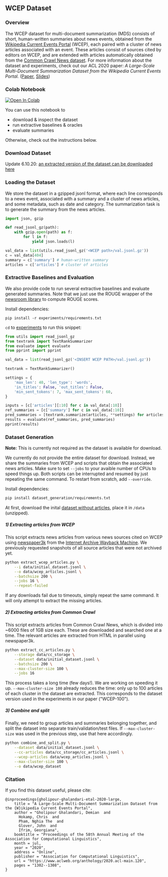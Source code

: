 ## WCEP Dataset
### Overview
The WCEP dataset for multi-document summarization (MDS)  consists of short, human-written summaries about news events, obtained from the [Wikipedia Current Events Portal](https://en.wikipedia.org/wiki/Portal:Current_events "Wikipedia Current Events Portal") (WCEP), each paired with a cluster of news articles associated with an event. These articles consist of sources cited by editors on WCEP, and are extended with articles automatically obtained from the [Common Crawl News dataset](https://commoncrawl.org/2016/10/news-dataset-available/ "CommonCrawl News dataset"). For more information about the dataset and experiments, check out our ACL 2020 paper: *A Large-Scale Multi-Document Summarization Dataset from the Wikipedia Current Events Portal.* ([Paper](https://www.aclweb.org/anthology/2020.acl-main.120/),  [Slides](acl20-slides.pdf))

### Colab Notebook


[![Open In Colab](https://colab.research.google.com/assets/colab-badge.svg)](https://colab.research.google.com/github/complementizer/wcep-mds-dataset/blob/master/wcep_getting_started.ipynb)

You can use this notebook to
* download & inspect the dataset
* run extractive baselines & oracles
* evaluate summaries

Otherwise, check out the instructions below.

### Download Dataset

Update 6.10.20: [an extracted version of the dataset can be downloaded here](https://drive.google.com/drive/folders/1T5wDxu4ajFwEq77dG88oE95e8ppREamg?usp=sharing)

### Loading the Dataset
We store the dataset in a gzipped jsonl format, where each line corresponds to a news event, associated with a summary and a cluster of news articles, and some metadata, such as date and category. The summarization task is to generate the summary from the news articles.

```python
import json, gzip

def read_jsonl_gz(path):
    with gzip.open(path) as f:
        for l in f:
            yield json.loads(l)

val_data = list(utils.read_jsonl_gz('<WCEP path>/val.jsonl.gz'))
c = val_data[404]
summary = c['summary'] # human-written summary
articles = c['articles'] # cluster of articles
```

### Extractive Baselines and Evaluation

We also provide code to run several extractive baselines and evaluate
generated summaries. Note that we just use the ROUGE wrapper of the [newsroom library](https://github.com/lil-lab/newsroom) to compute ROUGE scores.

Install dependencies:

`pip install -r experiments/requirements.txt`

`cd` to [experiments](experiments) to run this snippet:

```python
from utils import read_jsonl_gz
from textrank import TextRankSummarizer
from evaluate import evaluate
from pprint import pprint

val_data = list(read_jsonl_gz('<INSERT WCEP PATH>/val.jsonl.gz'))

textrank = TextRankSummarizer()

settings = {
    'max_len': 40, 'len_type': 'words',
    'in_titles': False, 'out_titles': False,
    'min_sent_tokens': 7, 'max_sent_tokens': 60,    
}

inputs = [c['articles'][:10] for c in val_data[:10]]
ref_summaries = [c['summary'] for c in val_data[:10]]
pred_summaries = [textrank.summarize(articles, **settings) for articles in inputs]
results = evaluate(ref_summaries, pred_summaries)
pprint(results)
```

### Dataset Generation

**Note:** This is currently not required as the dataset is available for download.

We currently do not provide the entire dataset for download. Instead, we share the summaries from WCEP and scripts that obtain the associated news articles. Make sure to set `--jobs` to your avaible number of CPUs to speed things up. Both scripts can be interrupted and resumed by just repeating the same command. To restart from scratch, add `--override`.

Install dependencies:
```bash
pip install dataset_generation/requirements.txt
```

At first, download the inital [dataset without articles](https://drive.google.com/file/d/1LGYFKGzCgvdllwIQHDF5qSxtan1Y0Re9/view?usp=sharing "dataset without articles"), place it in `/data` (unzipped).
##### 1) Extracting articles from WCEP
This script extracts news articles from various news sources cited on WCEP using [newspaper3k](https://github.com/codelucas/newspaper "newspaper3k") from the [Internet Archive Wayback Machine](https://archive.org/). We previously requested snapshots of all source articles that were not archived yet.

```bash
python extract_wcep_articles.py \
    --i data/initial_dataset.jsonl \
    --o data/wcep_articles.jsonl \
    --batchsize 200 \
    --jobs 16 \
    --repeat-failed
```
If any downloads fail due to timeouts, simply repeat the same command. It will only attempt to extract the missing articles.
##### 2) Extracting articles from Common Crawl
This script extracts articles from Common Crawl News, which is divided into ~6000 files of 1GB size each. These are downloaded and searched one at a time. The relevant articles are extracted from HTML in parallel using newspaper3k.
```bash
python extract_cc_articles.py \
    --storage data/cc_storage \
    --dataset data/initial_dataset.jsonl \
    --batchsize 200 \
    --max-cluster-size 100 \
    --jobs 16
```

This process takes a long time (few days!). We are working on speeding it up.
`--max-cluster-size 100` already reduces the time: only up to 100 articles of each cluster in the dataset are extracted. This corresponds to the dataset version used in the experiments in our paper ("WCEP-100").
##### 3) Combine and split
Finally, we need to group articles and summaries belonging together, and split the dataset into separate train/validation/test files. If `--max-cluster-size` was used in the previous step, use that here accordingly.
```bash
python combine_and_split.py \
    --dataset data/initial_dataset.jsonl \
    --cc-articles data/cc_storage/cc_articles.jsonl \
    --wcep-articles data/wcep_articles.jsonl \
    --max-cluster-size 100 \
    --o data/wcep_dataset    
```

### Citation

If you find this dataset useful, please cite:
```
@inproceedings{gholipour-ghalandari-etal-2020-large,
    title = "A Large-Scale Multi-Document Summarization Dataset from the {W}ikipedia Current Events Portal",
    author = "Gholipour Ghalandari, Demian  and
      Hokamp, Chris  and
      Pham, Nghia The  and
      Glover, John  and
      Ifrim, Georgiana",
    booktitle = "Proceedings of the 58th Annual Meeting of the Association for Computational Linguistics",
    month = jul,
    year = "2020",
    address = "Online",
    publisher = "Association for Computational Linguistics",
    url = "https://www.aclweb.org/anthology/2020.acl-main.120",
    pages = "1302--1308",
}
```
